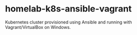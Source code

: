 # homelab-k8s-ansible-vagrant
Kubernetes cluster provisioned using Ansible and running with Vagrant/VirtualBox on Windows.
